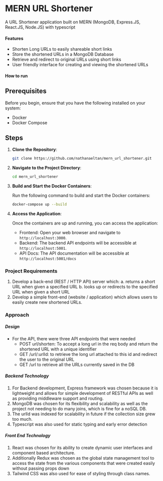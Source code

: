 # MERN URL Shortener

A URL Shortener application built on MERN (MongoDB, Express.JS, React.JS, Node.JS) with typescript

#### Features
* Shorten Long URLs to easily shareable short links
* Store the shortened URLs in a MongoDB Database
* Retrieve and redirect to original URLs using short links
* User friendly interface for creating and viewing the shortened URLs
#### How to run
## Prerequisites

Before you begin, ensure that you have the following installed on your system:

- Docker
- Docker Compose

## Steps

1. **Clone the Repository**:

    ```bash
    git clone https://github.com/nathanaeltan/mern_url_shortener.git
    ```

2. **Navigate to the Project Directory**:

    ```bash
    cd mern_url_shortener
    ```

3. **Build and Start the Docker Containers**:

    Run the following command to build and start the Docker containers:

    ```bash
    docker-compose up --build
    ```


4. **Access the Application**:

    Once the containers are up and running, you can access the application:

    - Frontend: Open your web browser and navigate to `http://localhost:3000`.
    - Backend: The backend API endpoints will be accessible at `http://localhost:5001`.
    - API Docs: The API documentation will be accessible at `http://localhost:5001/docs`


### Project Requirements

1. Develop a back-end (REST / HTTP API) server which:
a. returns a short URL when given a specified URL
b. looks up or redirects to the specified URL when given a short URL
2. Develop a simple front-end (website / application) which allows users to easily create
new shortened URLs.


### Approach
##### Design
- For the API, there were three API endpoints that were needed
    - POST url/shorten: To accept a long url in the req body and return the shortened URL with a unique identifier
    - GET /url/:urlId: to retrieve the long url attached to this id and redirect the user to the original URL
    - GET /url to retrieve all the URLs currently saved in the DB
##### Backend Technology
1. For Backend development, Express framework was chosen because it is lightweight and allows for simple development of RESTful APIs as well as providing middleware support and routing.
2. MongoDB was chosen for its flexibility and scalability as well as the project not needing to do many joins, which is fine for a noSQL DB.
3. The urlId was indexed for scalability in future if the collection size grew too much.
4. Typescript was also used for static typing and early error detection

##### Front End Technology
1. React was chosen for its ability to create dynamic user interfaces and component based architecture. 
2. Additionally Redux was chosen as the global state management tool to access the state from the various components that were created easily without passing props down
3. Tailwind CSS was also used for ease of styling through class names.


